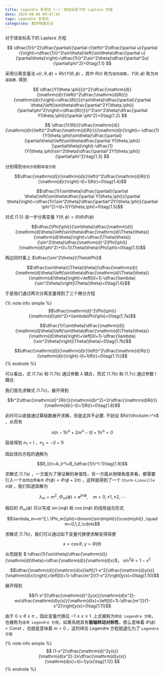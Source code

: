 ```yaml
---
title: Legendre 多项式（一）：球坐标系下的 Laplace 方程
date: 2024-08-06 09:47:54
tags: Legendre 多项式
categories: 数学物理方法
---
```

对于球坐标系下的 Laplace 方程

$$
\dfrac{1}{r^2}\dfrac{\partial}{\partial r}\left(r^2\dfrac{\partial u}{\partial r}\right)+\dfrac{1}{r^2\sin\theta}\left(\sin\theta\dfrac{\partial u}{\partial\theta}\right)+\dfrac{1}{r^2\sin^2\theta}\dfrac{\partial^2u}{\partial\phi^2}=0\tag{1.1}
$$

采用分离变量法 $u(r,\theta,\phi)=R(r)Y(\theta,\phi)$ ，其中 $R(r)$ 称为`径向函数`，$Y(\theta,\phi)$ 称为`球谐函数`. 得到

$$
\dfrac{Y(\theta.\phi)}{r^2}\dfrac{\mathrm{d}}{\mathrm{d}r}\left(r^2\dfrac{\mathrm{d}R(r)}{\mathrm{d}r}\right)+\dfrac{R(r)}{r\sin\theta}\dfrac{\partial}{\partial \theta}\left(\sin\theta\dfrac{\partial^2Y(\theta,\phi)}{\partial\phi^2}\right)+\dfrac{R(r)}{r^2\sin^2\theta}\dfrac{\partial Y(\theta,\phi)}{\partial \phi^2}=0\tag{1.2}
$$

$$
\dfrac{1}{R(r)}\dfrac{\mathrm{d}}{\mathrm{d}r}\left(r^2\dfrac{\mathrm{d}R(r)}{\mathrm{d}r}\right)=-\dfrac{1}{Y(\theta,\phi)\sin\theta}\dfrac{\partial}{\partial\theta}\left(\sin\theta\dfrac{\partial Y(\theta,\phi)}{\partial\theta}\right)-\dfrac{1}{Y(\theta,\phi)\sin^2\theta}\dfrac{\partial^2Y(\theta,\phi)}{\partial\phi^2}\tag{1.3}
$$

分别得到`径向方程`和`球谐方程`

$$\dfrac{\mathrm{d}}{\mathrm{d}r}\left(r^2\dfrac{\mathrm{d}R(r)}{\mathrm{d}r}\right)-l(l+1)R(r)=0\tag{1.4}$$

$$\dfrac{1}{\sin\theta}\dfrac{\partial}{\partial \theta}\left(\sin\theta\dfrac{\partial Y(\theta,\phi)}{\partial \theta}\right)+\dfrac{1}{\sin^2\theta}\dfrac{\partial^2Y(\theta,\phi)}{\partial \phi^2}+l(l+1)Y(\theta,\phi)=0\tag{1.5}$$

对式 (1.5) 进一步分离变量 $Y(\theta,\phi)=\Theta(\theta)\Phi(\phi)$

$$\dfrac{\Phi(\phi)}{\sin\theta}\dfrac{\mathrm{d}}{\mathrm{d}\theta}\left(\sin\theta\dfrac{\mathrm{d}\Theta(\theta)}{\mathrm{d}\theta}\right)+\dfrac{\Theta(\theta)}{\sin^2\theta}\dfrac{\mathrm{d}^2\Phi(\phi)}{\mathrm{d}\phi^2}+l(l+1)\Theta(\theta)\Phi(\phi)=0\tag{1.5}$$

两边同时乘上 $\dfrac{\sin^2\theta}{\Theta\Phi}$

$$\dfrac{\sin\theta}{\Theta(\theta)}\dfrac{\mathrm{d}}{\mathrm{d}\theta}\left(\sin\theta\dfrac{\mathrm{d}\Theta(\theta)}{\mathrm{d}\theta}\right)+\left[l(l+1)-\dfrac{\lambda}{\sin^2\theta}\right]\Theta(\theta)=0\tag{1.6}$$

于是我们通过两次分离变量得到了三个微分方程

{% note info simple %}
$$\dfrac{\mathrm{d}^2\Phi(\phi)}{\mathrm{d}\phi^2}+\lambda\Phi(\phi)=0\tag{1.7a}$$

$$\dfrac{1}{\sin\theta}\dfrac{\mathrm{d}}{\mathrm{d}\theta}\left(\sin\theta\dfrac{\mathrm{d}\Theta(\theta)}{\mathrm{d}\theta}\right)+\left[l(l+1)-\dfrac{\lambda}{\sin^2\theta}\right]\Theta(\theta)=0\tag{1.7b}$$

$$\dfrac{\mathrm{d}}{\mathrm{d}r}\left(r^2\dfrac{\mathrm{d}R(r)}{\mathrm{d}r}\right)-l(l+1)R(r)=0\tag{1.7c}$$
{% endnote %}

可以看出，式 (1.7a) 和 (1.7b) 通过参数 $\lambda$ 耦合，而式 (1.7b) 和 (1.7c) 通过参数 $l$ 耦合.

我们首先求解式 (1.7c)，展开得到

$$r^2\dfrac{\mathrm{d}^2R(r)}{\mathrm{d}r^2}+2r\dfrac{\mathrm{d}R(r)}{\mathrm{d}r}-l(l+1)R(r)=0\tag{1.8}$$

此时可以直接通过幂级数展开求解，但是这并不必要. 不妨设 $R(r)\thicksim r^n$ ，从而有

$$n(n-1)r^n+2nr^n-l(l+1)r^n=0$$

容易得到 $n_1=l$ ，$n_2=-(l+1)$

因此径向方程的通解为

$$R_l(r)=A_lr^l+B_l\dfrac{1}{r^l-1}\tag{1.9}$$

求解式 (1.7a) ，一方面为了保证解的单值性，另一方面从物理角度来看，都需要引入一个`自然边界条件` $\Phi(\phi)=\Phi(\phi+2\pi)$ ，这样就得到了一个 `Sturm-Liouville 问题` ，我们知道其解为

$$\lambda_m=m^2,\ \Phi_m(\phi)=\mathrm{e}
^{\mathrm{j}m\phi},\quad m=0,\pm1,\pm2,\cdots$$

相应的 $\Phi_m(\phi)$ 可以写成 $\sin(m\phi)$ 和 $\cos(m\phi)$ 的线性组合形式

$$\lambda_m=m^2,\ \Phi_m(\phi)=\binom{\sin(m\phi)}{\cos(m\phi)} ,\quad m=0,1,2,\cdots$$

求解式 (1.7b)，我们可以通过如下变量代换使求解变得简便

$$x=\cos \theta,\ y=\Theta(\theta)$$

从而就有 $-\dfrac{1}{\sin\theta}\dfrac{\mathrm{d}}{\mathrm{d}\theta}=\dfrac{\mathrm{d}}{\mathrm{d}x}$， $\sin^2\theta=1-x^2$

$$\dfrac{\mathrm{d}}{\mathrm{d}x}\left[(1-x^2)\dfrac{\mathrm{d}y(x)}{\mathrm{d}x}\right]+\left[l(l+1)-\dfrac{m^2}{1-x^2}\right]y(x)=0\tag{1.10}$$

展开得到

$$(1-x^2)\dfrac{\mathrm{d}^2y(x)}{\mathrm{d}x^2}-wx\dfrac{\mathrm{d}y(x)}{\mathrm{d}x}+\left[l(l+1)-\dfrac{m^2}{1-x^2}\right]y(x)=0\tag{1.11}$$

由于 $0\leqslant \theta\leqslant\pi$ ，因此变量代换后 $-1\leqslant x\leqslant 1$ .上式被称为`缔合 Legendre 方程`，也被称为`连带 Legendre 方程`，如果系统具有**极轴转动对称性**，那么意味着 $\Phi(\phi)=\mathrm{Const}$ ，也就是意味着 $m=0$ ，这时缔合 Legendre 方程就退化为了 `Legendre 方程`

{% note info simple %}
$$
(1-x^2)\dfrac{\mathrm{d}^2y(x)}{\mathrm{d}x^2}-2x\dfrac{\mathrm{d}y(x)}{\mathrm{d}x}+l(l+1)y(x)\tag{1.12}
$$
{% endnote %}